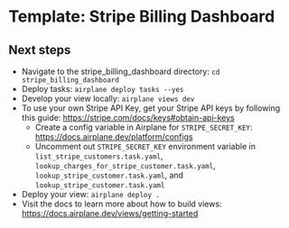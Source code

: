 # Template: Stripe Billing Dashboard

## Next steps

- Navigate to the stripe_billing_dashboard directory: `cd stripe_billing_dashboard`
- Deploy tasks: `airplane deploy tasks --yes`
- Develop your view locally: `airplane views dev`
- To use your own Stripe API Key, get your Stripe API keys by following this guide: https://stripe.com/docs/keys#obtain-api-keys
  - Create a config variable in Airplane for `STRIPE_SECRET_KEY`: https://docs.airplane.dev/platform/configs
  - Uncomment out `STRIPE_SECRET_KEY` environment variable in `list_stripe_customers.task.yaml`, `lookup_charges_for_stripe_customer.task.yaml`, `lookup_stripe_customer.task.yaml`, and `lookup_stripe_customer.task.yaml`
- Deploy your view: `airplane deploy .`
- Visit the docs to learn more about how to build views: https://docs.airplane.dev/views/getting-started
